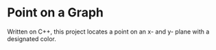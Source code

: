 # Point on a Graph
Written on C++, this project locates a point on an x- and y- plane with a designated color.
